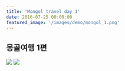 ```yaml
---
title: 'Mongol travel day 1'
date: 2016-07-25 00:00:00
featured_image: '/images/demo/mongol_1.png'
---
```




## 몽골여행 1편

![]({{site.baseurl}}/images/demo/mongol_1_contents_1.png)
![]({{site.baseurl}}/images/demo/mongol_1_contents_2.png)
